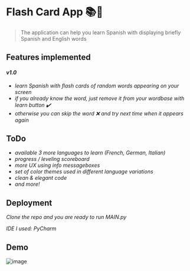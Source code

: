 # Flash Card App 📚🧠

<blockquote>
The application can help you learn Spanish with displaying briefly Spanish and English words
</blockquote>
 
## Features implemented
#### *__v1.0__*

 - *learn Spanish with flash cards of random words appearing on your screen*
 - *if you already know the word, just remove it from your wordbase with learn button ✔️*
 - *otherwise you can skip the word ❌ and try next time when it appears again*


## ToDo

- *available 3 more languages to learn (French, German, Italian)*
- *progress / leveling scoreboard*
- *more UX using info messageboxes*
- *set of color themes used in different language variations*
- *clean & elegant code*
- *and more!*


## Deployment

*Clone the repo and you are ready to run MAIN.py*

*IDE I used: PyCharm*

## Demo
 <img src="https://user-images.githubusercontent.com/103358101/163448678-efcd0e91-2322-460e-9019-b9ff47526177.gif" alt="image" style="max-width: 100%;">
